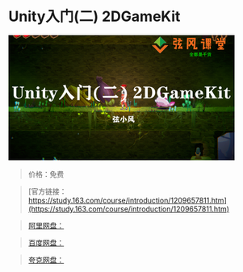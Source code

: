 # Unity入门(二) 2DGameKit

![img](../../../assets/study163/free/1d753abb2e804b3da7f7c7b6a91eef6b.png)

> 价格：免费

> [官方链接：https://study.163.com/course/introduction/1209657811.htm](https://study.163.com/course/introduction/1209657811.htm)

> [阿里网盘：]()

> [百度网盘：]()

> [夸克网盘：]()
